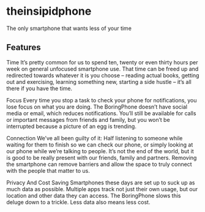 # theinsipidphone 
The only smartphone that wants less of your time
## Features
Time
 It’s pretty common for us to spend ten, twenty or even thirty hours per week on general unfocused smartphone use.  That time can be freed up and redirected towards whatever it is you choose – reading actual books, getting out and exercising, learning something new, starting a side hustle – it’s all there if you have the time. 

Focus
Every time you stop a task to check your phone for notifications, you lose focus on what you are doing.  The BoringPhone doesn’t have social media or email, which reduces notifications.  You’ll still be available for calls or important messages from friends and family, but you won’t be interrupted because a picture of an egg is trending. 

Connection
We’ve all been guilty of it:  Half listening to someone while waiting for them to finish so we can check our phone, or simply looking at our phone while we’re talking to people. It’s not the end of the world, but it is good to be really present with our friends, family and partners. Removing the smartphone can remove barriers and allow the space to truly connect with the people that matter to us. 

Privacy And Cost Saving
Smartphones these days are set up to suck up as much data as possible. Multiple apps track not just their own usage, but our location and other data they can access.  The BoringPhone slows this deluge down to a trickle.   Less data also means less cost. 
